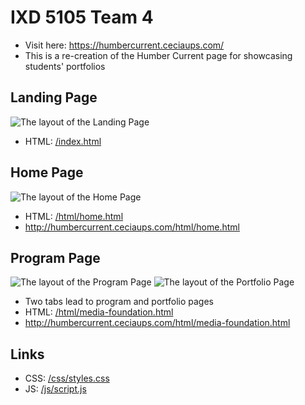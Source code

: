 # IXD 5105 Team 4
- Visit here: https://humbercurrent.ceciaups.com/
- This is a re-creation of the Humber Current page for showcasing students' portfolios

## Landing Page
![The layout of the Landing Page](https://raw.githubusercontent.com/ceciaups/IXD5105/master/capture/index.png)
- HTML: [/index.html](index.html)

## Home Page
![The layout of the Home Page](https://raw.githubusercontent.com/ceciaups/IXD5105/master/capture/home.png)
- HTML: [/html/home.html](html/home.html)
- http://humbercurrent.ceciaups.com/html/home.html

## Program Page
![The layout of the Program Page](https://raw.githubusercontent.com/ceciaups/IXD5105/master/capture/media-foundation-program.png)
![The layout of the Portfolio Page](https://raw.githubusercontent.com/ceciaups/IXD5105/master/capture/media-foundation-portfolio.png)
- Two tabs lead to program and portfolio pages
- HTML: [/html/media-foundation.html](html/media-foundation.html)
- http://humbercurrent.ceciaups.com/html/media-foundation.html

## Links
- CSS: [/css/styles.css](css/styles.css)
- JS: [/js/script.js](js/script.js)
